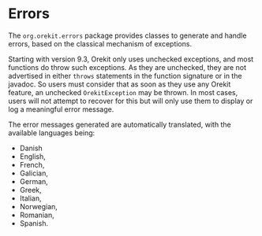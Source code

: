 <!--- Copyright 2002-2020 CS Group
  Licensed under the Apache License, Version 2.0 (the "License");
  you may not use this file except in compliance with the License.
  You may obtain a copy of the License at
  
    http://www.apache.org/licenses/LICENSE-2.0
  
  Unless required by applicable law or agreed to in writing, software
  distributed under the License is distributed on an "AS IS" BASIS,
  WITHOUT WARRANTIES OR CONDITIONS OF ANY KIND, either express or implied.
  See the License for the specific language governing permissions and
  limitations under the License.
-->

# Errors

The `org.orekit.errors` package provides classes to generate and handle errors, based on
the classical mechanism of exceptions.

Starting with version 9.3, Orekit only uses unchecked exceptions, and most functions
do throw such exceptions. As they are unchecked, they are not advertised in either
`throws` statements in the function signature or in the javadoc. So users must consider
that as soon as they use any Orekit feature, an unchecked `OrekitException` may be thrown.
In most cases, users will not attempt to recover for this but will only use them to display
or log a meaningful error message.

The error messages generated are automatically translated, with the available languages being:

* Danish
* English,
* French,
* Galician,
* German,
* Greek,
* Italian,
* Norwegian,
* Romanian,
* Spanish.
